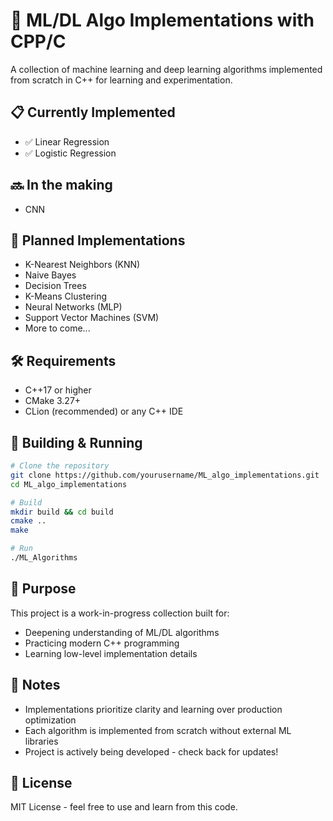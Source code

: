 # 🎯 ML/DL Algo Implementations with CPP/C

A collection of machine learning and deep learning algorithms implemented from scratch in C++ for learning and experimentation.

## 📋 Currently Implemented

- ✅ Linear Regression
- ✅ Logistic Regression

## 🔜 In the making 
- CNN

## 🚧 Planned Implementations

- K-Nearest Neighbors (KNN)
- Naive Bayes
- Decision Trees
- K-Means Clustering
- Neural Networks (MLP)
- Support Vector Machines (SVM)
- More to come...

## 🛠️ Requirements

- C++17 or higher
- CMake 3.27+
- CLion (recommended) or any C++ IDE

## 🚀 Building & Running
```bash
# Clone the repository
git clone https://github.com/yourusername/ML_algo_implementations.git
cd ML_algo_implementations

# Build
mkdir build && cd build
cmake ..
make

# Run
./ML_Algorithms
```

## 📖 Purpose

This project is a work-in-progress collection built for:
- Deepening understanding of ML/DL algorithms
- Practicing modern C++ programming
- Learning low-level implementation details

## 📝 Notes

- Implementations prioritize clarity and learning over production optimization
- Each algorithm is implemented from scratch without external ML libraries
- Project is actively being developed - check back for updates!

## 📄 License

MIT License - feel free to use and learn from this code.

